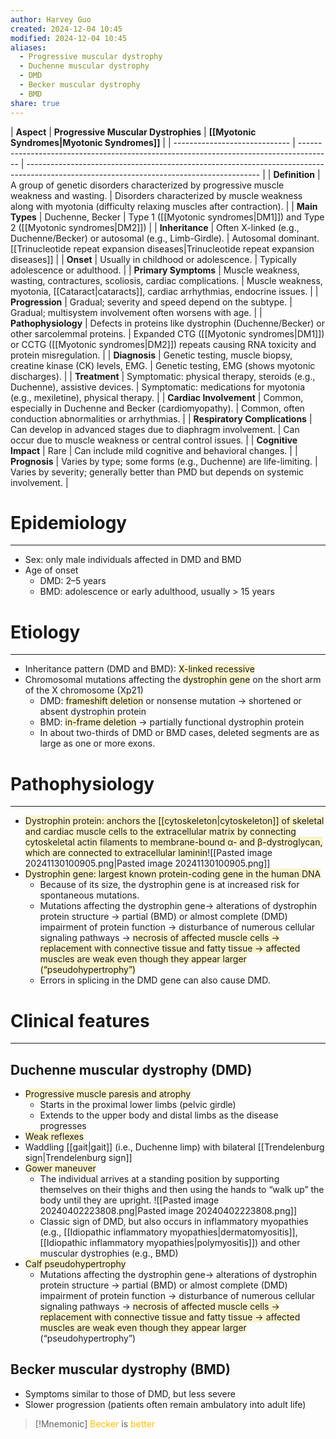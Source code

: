 ```yaml
---
author: Harvey Guo
created: 2024-12-04 10:45
modified: 2024-12-04 10:45
aliases:
  - Progressive muscular dystrophy
  - Duchenne muscular dystrophy
  - DMD
  - Becker muscular dystrophy
  - BMD
share: true
---
```


| **Aspect**                    | **Progressive Muscular Dystrophies**                                                   | **[[Myotonic Syndromes|Myotonic Syndromes]]**                                                                                                               |
| ----------------------------- | -------------------------------------------------------------------------------------- | ---------------------------------------------------------------------------------------------------------------------------------------- |
| **Definition**                | A group of genetic disorders characterized by progressive muscle weakness and wasting. | Disorders characterized by muscle weakness along with myotonia (difficulty relaxing muscles after contraction).                          |
| **Main Types**                | Duchenne, Becker                                                                       | Type 1 ([[Myotonic syndromes\|DM1]]) and Type 2 ([[Myotonic syndromes\|DM2]])                                                            |
| **Inheritance**               | Often X-linked (e.g., Duchenne/Becker) or autosomal (e.g., Limb-Girdle).               | Autosomal dominant.<br>[[Trinucleotide repeat expansion diseases|Trinucleotide repeat expansion diseases]]                                                                       |
| **Onset**                     | Usually in childhood or adolescence.                                                   | Typically adolescence or adulthood.                                                                                                      |
| **Primary Symptoms**          | Muscle weakness, wasting, contractures, scoliosis, cardiac complications.              | Muscle weakness, myotonia, [[Cataract\|cataracts]], cardiac arrhythmias, endocrine issues.                                               |
| **Progression**               | Gradual; severity and speed depend on the subtype.                                     | Gradual; multisystem involvement often worsens with age.                                                                                 |
| **Pathophysiology**           | Defects in proteins like dystrophin (Duchenne/Becker) or other sarcolemmal proteins.   | Expanded CTG ([[Myotonic syndromes\|DM1]]) or CCTG ([[Myotonic syndromes\|DM2]]) repeats causing RNA toxicity and protein misregulation. |
| **Diagnosis**                 | Genetic testing, muscle biopsy, creatine kinase (CK) levels, EMG.                      | Genetic testing, EMG (shows myotonic discharges).                                                                                        |
| **Treatment**                 | Symptomatic: physical therapy, steroids (e.g., Duchenne), assistive devices.           | Symptomatic: medications for myotonia (e.g., mexiletine), physical therapy.                                                              |
| **Cardiac Involvement**       | Common, especially in Duchenne and Becker (cardiomyopathy).                            | Common, often conduction abnormalities or arrhythmias.                                                                                   |
| **Respiratory Complications** | Can develop in advanced stages due to diaphragm involvement.                           | Can occur due to muscle weakness or central control issues.                                                                              |
| **Cognitive Impact**          | Rare                                                                                   | Can include mild cognitive and behavioral changes.                                                                                       |
| **Prognosis**                 | Varies by type; some forms (e.g., Duchenne) are life-limiting.                         | Varies by severity; generally better than PMD but depends on systemic involvement.                                                       |


# Epidemiology
---
- Sex: only male individuals affected in DMD and BMD 
- Age of onset
	- DMD: 2–5 years
	- BMD: adolescence or early adulthood, usually > 15 years

# Etiology
---
- Inheritance pattern (DMD and BMD): <span style="background:rgba(240, 200, 0, 0.2)">X-linked recessive</span>
- Chromosomal mutations affecting the <span style="background:rgba(240, 200, 0, 0.2)">dystrophin gene</span> on the short arm of the X chromosome (Xp21)
	- DMD: <span style="background:rgba(240, 200, 0, 0.2)">frameshift deletion</span> or nonsense mutation → shortened or absent dystrophin protein
	- BMD: <span style="background:rgba(240, 200, 0, 0.2)">in-frame deletion</span> → partially functional dystrophin protein
	- In about two-thirds of DMD or BMD cases, deleted segments are as large as one or more exons.

# Pathophysiology
---
- <span style="background:rgba(240, 200, 0, 0.2)">Dystrophin protein: anchors the [[cytoskeleton|cytoskeleton]] of skeletal and cardiac muscle cells to the extracellular matrix by connecting cytoskeletal actin filaments to membrane-bound α- and β-dystroglycan, which are connected to extracellular laminin</span>![[Pasted image 20241130100905.png|Pasted image 20241130100905.png]]
- <span style="background:rgba(240, 200, 0, 0.2)">Dystrophin gene: largest known protein-coding gene in the human DNA</span>
	- Because of its size, the dystrophin gene is at increased risk for spontaneous mutations.
	- Mutations affecting the dystrophin gene→ alterations of dystrophin protein structure → partial (BMD) or almost complete (DMD) impairment of protein function → disturbance of numerous cellular signaling pathways → <span style="background:rgba(240, 200, 0, 0.2)">necrosis of affected muscle cells → replacement with connective tissue and fatty tissue → affected muscles are weak even though they appear larger (“pseudohypertrophy”)</span>
	- Errors in splicing in the DMD gene can also cause DMD.

# Clinical features
---
## Duchenne muscular dystrophy (DMD)
- <span style="background:rgba(240, 200, 0, 0.2)">Progressive muscle paresis and atrophy</span>
	- Starts in the proximal lower limbs (pelvic girdle)
	- Extends to the upper body and distal limbs as the disease progresses
- <span style="background:rgba(240, 200, 0, 0.2)">Weak reflexes</span>
- Waddling [[gait|gait]] (i.e., Duchenne limp) with bilateral [[Trendelenburg sign|Trendelenburg sign]]
- <span style="background:rgba(240, 200, 0, 0.2)">Gower maneuver</span>
	- The individual arrives at a standing position by supporting themselves on their thighs and then using the hands to “walk up” the body until they are upright. ![[Pasted image 20240402223808.png|Pasted image 20240402223808.png]]
	- Classic sign of DMD, but also occurs in inflammatory myopathies (e.g., [[Idiopathic inflammatory myopathies|dermatomyositis]], [[Idiopathic inflammatory myopathies|polymyositis]]) and other muscular dystrophies (e.g., BMD)
- <span style="background:rgba(240, 200, 0, 0.2)">Calf pseudohypertrophy</span>
	- Mutations affecting the dystrophin gene→ alterations of dystrophin protein structure → partial (BMD) or almost complete (DMD) impairment of protein function → disturbance of numerous cellular signaling pathways → <span style="background:rgba(240, 200, 0, 0.2)">necrosis of affected muscle cells → replacement with connective tissue and fatty tissue → affected muscles are weak even though they appear larger</span> (“pseudohypertrophy”)
## Becker muscular dystrophy (BMD) 
- Symptoms similar to those of DMD, but less severe
- Slower progression (patients often remain ambulatory into adult life)

>[!Mnemonic] 
><font color="#ffc000">Becker</font> is <font color="#ffc000">better</font>